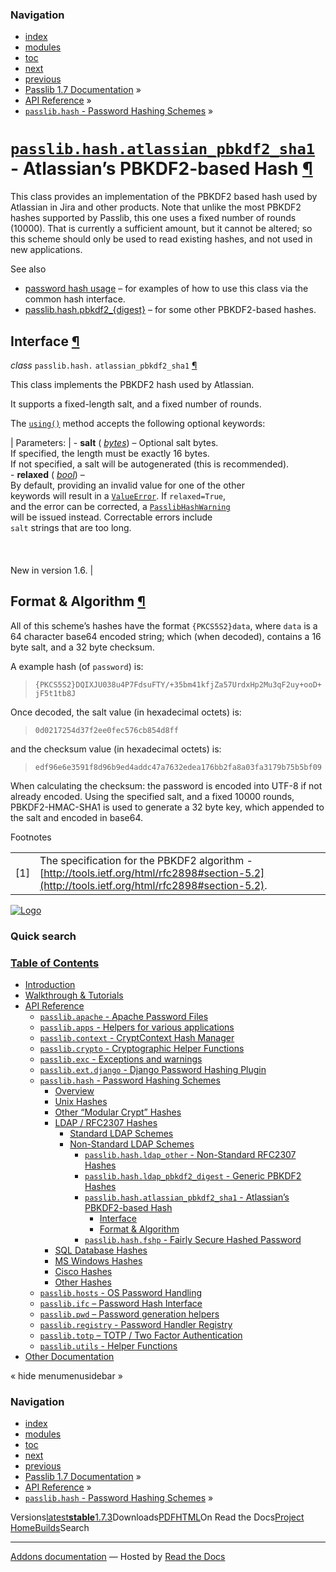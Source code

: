 <!-- Source: https://passlib.readthedocs.io/en/stable/lib/passlib.hash.atlassian_pbkdf2_sha1.html -->

### Navigation

- [index](https://passlib.readthedocs.io/en/stable/genindex.html "General Index")
- [modules](https://passlib.readthedocs.io/en/stable/py-modindex.html "Python Module Index")
- [toc](https://passlib.readthedocs.io/en/stable/contents.html "Table Of Contents")
- [next](https://passlib.readthedocs.io/en/stable/lib/passlib.hash.fshp.html "passlib.hash.fshp - Fairly Secure Hashed Password")
- [previous](https://passlib.readthedocs.io/en/stable/lib/passlib.hash.ldap_pbkdf2_digest.html "passlib.hash.ldap_pbkdf2_digest - Generic PBKDF2 Hashes")
- [Passlib 1.7 Documentation](https://passlib.readthedocs.io/en/stable/index.html) »
- [API Reference](https://passlib.readthedocs.io/en/stable/lib/index.html) »
- [`passlib.hash` \- Password Hashing Schemes](https://passlib.readthedocs.io/en/stable/lib/passlib.hash.html) »

# [`passlib.hash.atlassian_pbkdf2_sha1`](https://passlib.readthedocs.io/en/stable/lib/passlib.hash.atlassian_pbkdf2_sha1.html\#passlib.hash.atlassian_pbkdf2_sha1 "passlib.hash.atlassian_pbkdf2_sha1") \- Atlassian’s PBKDF2-based Hash [¶](https://passlib.readthedocs.io/en/stable/lib/passlib.hash.atlassian_pbkdf2_sha1.html\#passlib-hash-atlassian-pbkdf2-sha1-atlassian-s-pbkdf2-based-hash "Permalink to this headline")

This class provides an implementation of
the PBKDF2 based hash used by Atlassian in Jira and other products.
Note that unlike the most PBKDF2 hashes supported by Passlib,
this one uses a fixed number of rounds (10000). That is currently
a sufficient amount, but it cannot be altered; so this
scheme should only be used to read existing hashes, and not
used in new applications.

See also

- [password hash usage](https://passlib.readthedocs.io/en/stable/narr/hash-tutorial.html#password-hash-examples) –
for examples of how to use this class via the common hash interface.
- [passlib.hash.pbkdf2\_{digest}](https://passlib.readthedocs.io/en/stable/lib/passlib.hash.pbkdf2_digest.html) –
for some other PBKDF2-based hashes.

## Interface [¶](https://passlib.readthedocs.io/en/stable/lib/passlib.hash.atlassian_pbkdf2_sha1.html\#interface "Permalink to this headline")

_class_ `passlib.hash.` `atlassian_pbkdf2_sha1` [¶](https://passlib.readthedocs.io/en/stable/lib/passlib.hash.atlassian_pbkdf2_sha1.html#passlib.hash.atlassian_pbkdf2_sha1 "Permalink to this definition")

This class implements the PBKDF2 hash used by Atlassian.

It supports a fixed-length salt, and a fixed number of rounds.

The [`using()`](https://passlib.readthedocs.io/en/stable/lib/passlib.ifc.html#passlib.ifc.PasswordHash.using "passlib.ifc.PasswordHash.using") method accepts the following optional keywords:

| Parameters: | - **salt** ( [_bytes_](https://docs.python.org/3/library/stdtypes.html#bytes "(in Python v3.9)")) – Optional salt bytes.<br>  If specified, the length must be exactly 16 bytes.<br>  If not specified, a salt will be autogenerated (this is recommended).<br>- **relaxed** ( [_bool_](https://docs.python.org/3/library/functions.html#bool "(in Python v3.9)")) – <br>  By default, providing an invalid value for one of the other<br>  keywords will result in a [`ValueError`](https://docs.python.org/3/library/exceptions.html#ValueError "(in Python v3.9)"). If `relaxed=True`,<br>  and the error can be corrected, a [`PasslibHashWarning`](https://passlib.readthedocs.io/en/stable/lib/passlib.exc.html#passlib.exc.PasslibHashWarning "passlib.exc.PasslibHashWarning")<br>  will be issued instead. Correctable errors include<br>  `salt` strings that are too long.<br>  <br>  <br>  <br>  New in version 1.6. |

## Format & Algorithm [¶](https://passlib.readthedocs.io/en/stable/lib/passlib.hash.atlassian_pbkdf2_sha1.html\#format-algorithm "Permalink to this headline")

All of this scheme’s hashes have the format `{PKCS5S2}data`,
where `data` is a 64 character base64 encoded string;
which (when decoded), contains a 16 byte salt,
and a 32 byte checksum.

A example hash (of `password`) is:

> `{PKCS5S2}DQIXJU038u4P7FdsuFTY/+35bm41kfjZa57UrdxHp2Mu3qF2uy+ooD+jF5t1tb8J`

Once decoded, the salt value (in hexadecimal octets) is:

> `0d0217254d37f2ee0fec576cb854d8ff`

and the checksum value (in hexadecimal octets) is:

> `edf96e6e3591f8d96b9ed4addc47a7632edea176bb2fa8a03fa3179b75b5bf09`

When calculating the checksum:
the password is encoded into UTF-8 if not already encoded.
Using the specified salt, and a fixed 10000 rounds,
PBKDF2-HMAC-SHA1 is used to generate a 32 byte key,
which appended to the salt and encoded in base64.

Footnotes

|     |     |
| --- | --- |
| \[1\] | The specification for the PBKDF2 algorithm - [http://tools.ietf.org/html/rfc2898#section-5.2](http://tools.ietf.org/html/rfc2898#section-5.2). |

[![Logo](https://passlib.readthedocs.io/en/stable/_static/masthead.png)](https://passlib.readthedocs.io/en/stable/index.html "index")

### Quick search

### [Table of Contents](https://passlib.readthedocs.io/en/stable/contents.html)

- [Introduction](https://passlib.readthedocs.io/en/stable/index.html)
- [Walkthrough & Tutorials](https://passlib.readthedocs.io/en/stable/narr/index.html)
- [API Reference](https://passlib.readthedocs.io/en/stable/lib/index.html)
  - [`passlib.apache` \- Apache Password Files](https://passlib.readthedocs.io/en/stable/lib/passlib.apache.html)
  - [`passlib.apps` \- Helpers for various applications](https://passlib.readthedocs.io/en/stable/lib/passlib.apps.html)
  - [`passlib.context` \- CryptContext Hash Manager](https://passlib.readthedocs.io/en/stable/lib/passlib.context.html)
  - [`passlib.crypto` \- Cryptographic Helper Functions](https://passlib.readthedocs.io/en/stable/lib/passlib.crypto.html)
  - [`passlib.exc` \- Exceptions and warnings](https://passlib.readthedocs.io/en/stable/lib/passlib.exc.html)
  - [`passlib.ext.django` \- Django Password Hashing Plugin](https://passlib.readthedocs.io/en/stable/lib/passlib.ext.django.html)
  - [`passlib.hash` \- Password Hashing Schemes](https://passlib.readthedocs.io/en/stable/lib/passlib.hash.html)
    - [Overview](https://passlib.readthedocs.io/en/stable/lib/passlib.hash.html#overview)
    - [Unix Hashes](https://passlib.readthedocs.io/en/stable/lib/passlib.hash.html#unix-hashes)
    - [Other “Modular Crypt” Hashes](https://passlib.readthedocs.io/en/stable/lib/passlib.hash.html#other-modular-crypt-hashes)
    - [LDAP / RFC2307 Hashes](https://passlib.readthedocs.io/en/stable/lib/passlib.hash.html#ldap-rfc2307-hashes)
      - [Standard LDAP Schemes](https://passlib.readthedocs.io/en/stable/lib/passlib.hash.html#standard-ldap-schemes)
      - [Non-Standard LDAP Schemes](https://passlib.readthedocs.io/en/stable/lib/passlib.hash.html#non-standard-ldap-schemes)
        - [`passlib.hash.ldap_other` \- Non-Standard RFC2307 Hashes](https://passlib.readthedocs.io/en/stable/lib/passlib.hash.ldap_other.html)
        - [`passlib.hash.ldap_pbkdf2_digest` \- Generic PBKDF2 Hashes](https://passlib.readthedocs.io/en/stable/lib/passlib.hash.ldap_pbkdf2_digest.html)
        - [`passlib.hash.atlassian_pbkdf2_sha1` \- Atlassian’s PBKDF2-based Hash](https://passlib.readthedocs.io/en/stable/lib/passlib.hash.atlassian_pbkdf2_sha1.html#)
          - [Interface](https://passlib.readthedocs.io/en/stable/lib/passlib.hash.atlassian_pbkdf2_sha1.html#interface)
          - [Format & Algorithm](https://passlib.readthedocs.io/en/stable/lib/passlib.hash.atlassian_pbkdf2_sha1.html#format-algorithm)
        - [`passlib.hash.fshp` \- Fairly Secure Hashed Password](https://passlib.readthedocs.io/en/stable/lib/passlib.hash.fshp.html)
    - [SQL Database Hashes](https://passlib.readthedocs.io/en/stable/lib/passlib.hash.html#sql-database-hashes)
    - [MS Windows Hashes](https://passlib.readthedocs.io/en/stable/lib/passlib.hash.html#ms-windows-hashes)
    - [Cisco Hashes](https://passlib.readthedocs.io/en/stable/lib/passlib.hash.html#cisco-hashes)
    - [Other Hashes](https://passlib.readthedocs.io/en/stable/lib/passlib.hash.html#other-hashes)
  - [`passlib.hosts` \- OS Password Handling](https://passlib.readthedocs.io/en/stable/lib/passlib.hosts.html)
  - [`passlib.ifc` – Password Hash Interface](https://passlib.readthedocs.io/en/stable/lib/passlib.ifc.html)
  - [`passlib.pwd` – Password generation helpers](https://passlib.readthedocs.io/en/stable/lib/passlib.pwd.html)
  - [`passlib.registry` \- Password Handler Registry](https://passlib.readthedocs.io/en/stable/lib/passlib.registry.html)
  - [`passlib.totp` – TOTP / Two Factor Authentication](https://passlib.readthedocs.io/en/stable/lib/passlib.totp.html)
  - [`passlib.utils` \- Helper Functions](https://passlib.readthedocs.io/en/stable/lib/passlib.utils.html)
- [Other Documentation](https://passlib.readthedocs.io/en/stable/other.html)

«
hide menumenusidebar
»


### Navigation

- [index](https://passlib.readthedocs.io/en/stable/genindex.html "General Index")
- [modules](https://passlib.readthedocs.io/en/stable/py-modindex.html "Python Module Index")
- [toc](https://passlib.readthedocs.io/en/stable/contents.html "Table Of Contents")
- [next](https://passlib.readthedocs.io/en/stable/lib/passlib.hash.fshp.html "passlib.hash.fshp - Fairly Secure Hashed Password")
- [previous](https://passlib.readthedocs.io/en/stable/lib/passlib.hash.ldap_pbkdf2_digest.html "passlib.hash.ldap_pbkdf2_digest - Generic PBKDF2 Hashes")
- [Passlib 1.7 Documentation](https://passlib.readthedocs.io/en/stable/index.html) »
- [API Reference](https://passlib.readthedocs.io/en/stable/lib/index.html) »
- [`passlib.hash` \- Password Hashing Schemes](https://passlib.readthedocs.io/en/stable/lib/passlib.hash.html) »

Versions[latest](https://passlib.readthedocs.io/en/latest/lib/passlib.hash.atlassian_pbkdf2_sha1.html)**[stable](https://passlib.readthedocs.io/en/stable/lib/passlib.hash.atlassian_pbkdf2_sha1.html)**[1.7.3](https://passlib.readthedocs.io/en/1.7.3/lib/passlib.hash.atlassian_pbkdf2_sha1.html)Downloads[PDF](https://passlib.readthedocs.io/_/downloads/en/stable/pdf/)[HTML](https://passlib.readthedocs.io/_/downloads/en/stable/htmlzip/)On Read the Docs[Project Home](https://app.readthedocs.org/projects/passlib/?utm_source=passlib&utm_content=flyout)[Builds](https://app.readthedocs.org/projects/passlib/builds/?utm_source=passlib&utm_content=flyout)Search

* * *

[Addons documentation](https://docs.readthedocs.io/page/addons.html?utm_source=passlib&utm_content=flyout) ― Hosted by
[Read the Docs](https://about.readthedocs.com/?utm_source=passlib&utm_content=flyout)